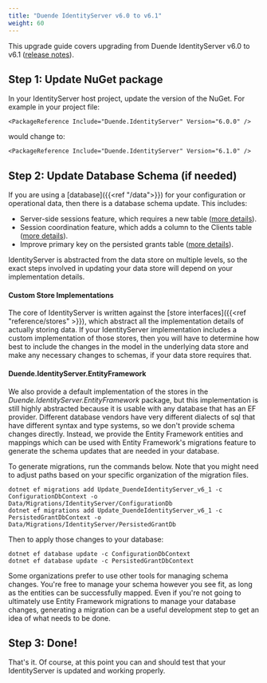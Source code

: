 ```yaml
---
title: "Duende IdentityServer v6.0 to v6.1"
weight: 60
---
```


This upgrade guide covers upgrading from Duende IdentityServer v6.0 to v6.1 ([release notes](https://github.com/DuendeSoftware/IdentityServer/releases/tag/6.1.0)).

## Step 1: Update NuGet package

In your IdentityServer host project, update the version of the NuGet. 
For example in your project file:

```
<PackageReference Include="Duende.IdentityServer" Version="6.0.0" />
```

would change to: 

```
<PackageReference Include="Duende.IdentityServer" Version="6.1.0" />
```

## Step 2: Update Database Schema (if needed)

If you are using a [database]({{<ref "/data">}}) for your configuration or operational data, then there is a database schema update.
This includes:

* Server-side sessions feature, which requires a new table ([more details](https://github.com/DuendeSoftware/IdentityServer/pull/743)).
* Session coordination feature, which adds a column to the Clients table ([more details](https://github.com/DuendeSoftware/IdentityServer/pull/820)).
* Improve primary key on the persisted grants table ([more details](https://github.com/DuendeSoftware/IdentityServer/pull/793)).

IdentityServer is abstracted from the data store on multiple levels, so the exact steps involved in updating your data store will depend on your implementation details. 

#### Custom Store Implementations
The core of IdentityServer is written against the [store interfaces]({{<ref "reference/stores" >}}), which abstract all the implementation details of actually storing data. If your IdentityServer implementation includes a custom implementation of those stores, then you will have to determine how best to include the changes in the model in the underlying data store and make any necessary changes to schemas, if your data store requires that.

#### Duende.IdentityServer.EntityFramework
We also provide a default implementation of the stores in the *Duende.IdentityServer.EntityFramework* package, but this implementation is still highly abstracted because it is usable with any database that has an EF provider. Different database vendors have very different dialects of sql that have different syntax and type systems, so we don't provide schema changes directly. Instead, we provide the Entity Framework entities and mappings which can be used with Entity Framework's migrations feature to generate the schema updates that are needed in your database. 

To generate migrations, run the commands below. Note that you might need to adjust paths based on your specific organization of the migration files.

```
dotnet ef migrations add Update_DuendeIdentityServer_v6_1 -c ConfigurationDbContext -o Data/Migrations/IdentityServer/ConfigurationDb
dotnet ef migrations add Update_DuendeIdentityServer_v6_1 -c PersistedGrantDbContext -o Data/Migrations/IdentityServer/PersistedGrantDb
```

Then to apply those changes to your database:

```
dotnet ef database update -c ConfigurationDbContext
dotnet ef database update -c PersistedGrantDbContext
```

Some organizations prefer to use other tools for managing schema changes. You're free to manage your schema however you see fit, as long as the entities can be successfully mapped. Even if you're not going to ultimately use Entity Framework migrations to manage your database changes, generating a migration can be a useful development step to get an idea of what needs to be done.

## Step 3: Done!

That's it. Of course, at this point you can and should test that your IdentityServer is updated and working properly.
